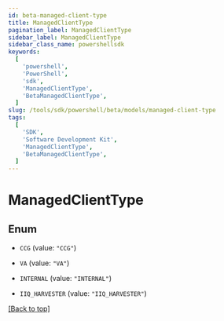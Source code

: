 ```yaml
---
id: beta-managed-client-type
title: ManagedClientType
pagination_label: ManagedClientType
sidebar_label: ManagedClientType
sidebar_class_name: powershellsdk
keywords:
  [
    'powershell',
    'PowerShell',
    'sdk',
    'ManagedClientType',
    'BetaManagedClientType',
  ]
slug: /tools/sdk/powershell/beta/models/managed-client-type
tags:
  [
    'SDK',
    'Software Development Kit',
    'ManagedClientType',
    'BetaManagedClientType',
  ]
---
```


# ManagedClientType

## Enum

- `CCG` (value: `"CCG"`)

- `VA` (value: `"VA"`)

- `INTERNAL` (value: `"INTERNAL"`)

- `IIQ_HARVESTER` (value: `"IIQ_HARVESTER"`)

[[Back to top]](#)
